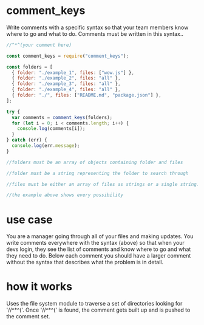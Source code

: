 # comment_keys

Write comments with a specific syntax so that your team members know where to go and what to do. Comments must be written in this syntax..

```js
//^*^(your comment here)
```

```js
const comment_keys = require("comment_keys");

const folders = [
  { folder: "./example_1", files: ["wow.js"] },
  { folder: "./example_2", files: "all" },
  { folder: "./example_3", files: "all" },
  { folder: "./example_4", files: "all" },
  { folder: "./", files: ["README.md", "package.json"] },
];

try {
  var comments = comment_keys(folders);
  for (let i = 0; i < comments.length; i++) {
    console.log(comments[i]);
  }
} catch (err) {
  console.log(err.message);
}

//folders must be an array of objects containing folder and files

//folder must be a string representing the folder to search through

//files must be either an array of files as strings or a single string. If a single string the keyword must be 'all' for all files and folders traversed

//the example above shows every possibility
```

# use case

You are a manager going through all of your files and making updates. You write comments everywhere with the syntax (above) so that when your devs login, they see the list of comments and know where to go and what they need to do. Below each comment you should have a larger comment without the syntax that describes what the problem is in detail.

# how it works

Uses the file system module to traverse a set of directories looking for '//^\*^('. Once '//^\*^(' is found, the comment gets built up and is pushed to the comment set.
